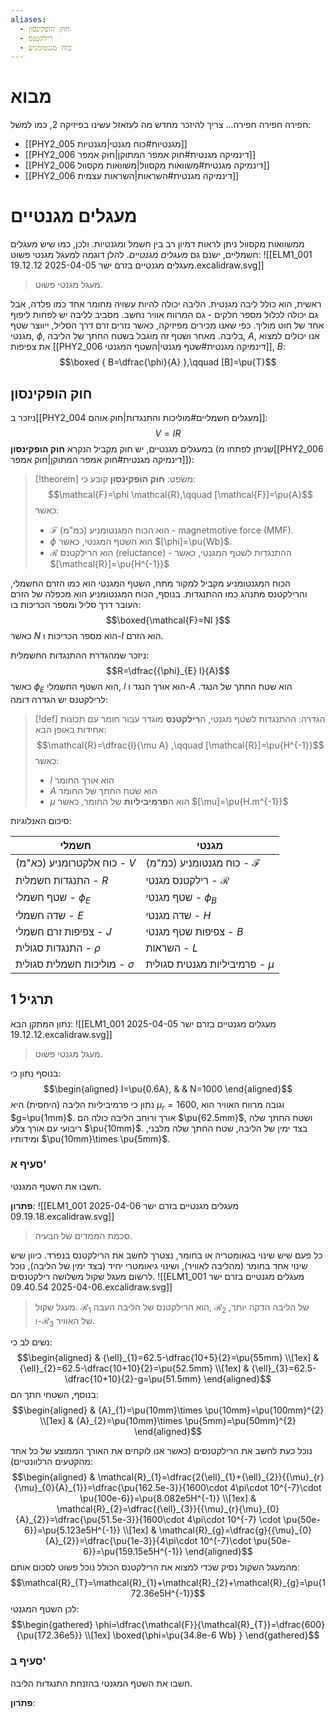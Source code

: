 ```yaml
---
aliases:
  - חוק הופקינסון
  - רילקטנס
  - כוח מגנטומניע
---
```

# מבוא
חפירה חפירה חפירה...
צריך להיזכר מחדש מה לעזאזל עשינו בפיזיקה 2, כמו למשל:
- [[PHY2_005 מגנטיות#כוח מגנטי|מגנטיות]]
- [[PHY2_006 דינמיקה מגנטית#חוק אמפר המתוקן|חוק אמפר]]
- [[PHY2_006 דינמיקה מגנטית#משוואות מקסוול|משוואות מקסוול]]
- [[PHY2_006 דינמיקה מגנטית#השראות|השראות עצמית]]

# מעגלים מגנטיים
ממשוואות מקסוול ניתן לראות דמיון רב בין חשמל ומגנטיות. ולכן, כמו שיש מעגלים חשמליים, ישנם גם *מעגלים מגנטיים*. להלן דוגמה למעגל מגנטי פשוט:
![[ELM1_001 מעגלים מגנטיים בזרם ישר 2025-04-05 19.12.12.excalidraw.svg]]
>מעגל מגנטי פשוט.

ראשית, הוא כולל ליבה מגנטית. הליבה יכולה להיות עשויה מחומר אחד כמו פלדה, אבל גם יכולה לכלול מספר חלקים - גם המרווח אוויר נחשב. מסביב לליבה יש לפחות ליפוף אחד של חוט מוליך. כפי שאנו מכירים מפיזיקה, כאשר נזרים זרם דרך הסליל, ייווצר שטף מגנטי, $\phi$, בליבה. מאחר ושטף זה מוגבל בשטח החתך של הליבה, $A$, אנו יכולים למצוא את צפיפות [[PHY2_006 דינמיקה מגנטית#שטף מגנטי|השטף המגנטי]], $B$:
$$\boxed {
B=\dfrac{\phi}{A}
 },\qquad [B]=\pu{T}$$
## חוק הופקינסון
ניזכר ב[[PHY2_004 מעגלים חשמליים#מוליכות והתנגדות|חוק אוהם]]:
$$V=IR$$
במעגלים מגנטיים, יש חוק מקביל הנקרא **חוק הופקינסון** (שניתן לפתחו מ[[PHY2_006 דינמיקה מגנטית#חוק אמפר המתוקן|חוק אמפר]]):

>[!theorem] משפט: 
> **חוק הופקינסון** קובע כי:
> $$\mathcal{F}=\phi \mathcal{R},\qquad [\mathcal{F}]=\pu{A}$$
> כאשר:
> - $\mathcal{F}$ הוא הכוח המגנטומניע (כמ"מ) - magnetmotive force (MMF).
> - $\phi$ הוא השטף המגנטי, כאשר $[\phi]=\pu{Wb}$.
> - $\mathcal{R}$ הוא הרילקטנס (reluctance) - ההתנגדות לשטף המגנטי, כאשר $[\mathcal{R}]=\pu{H^{-1}}$

הכוח המגנטומניע מקביל למקור מתח, השטף המגנטי הוא כמו הזרם החשמלי, והרילקטנס מתנהג כמו ההתנגדות. בנוסף, הכוח המגנטומניע הוא מכפלה של הזרם העובר דרך סליל ומספר הכריכות בו:
$$\boxed{\mathcal{F}=NI }$$
כאשר $N$ הוא מספר הכריכות ו-$I$ הוא הזרם.

ניזכר שמהגדרת ההתנגדות החשמלית:
$$R=\dfrac{{\phi}_{E} l}{A}$$
כאשר ${\phi}_{E}$ הוא השטף החשמלי, $l$ הוא אורך הנגד ו-$A$ הוא שטח החתך של הנגד.
לרילקטנס יש הגדרה דומה:
>[!def] הגדרה: 
 >ההתנגדות לשטף מגנטי, ה**רילקטנס** מוגדר עבור חומר עם תכונות אחידות באופן הבא:
> $$\mathcal{R}=\dfrac{l}{\mu A}
>  ,\qquad [\mathcal{R}]=\pu{H^{-1}}$$
> כאשר:
> - $l$ הוא אורך החומר
> - $A$ הוא שטח החתך של החומר
> - $\mu$ הוא ה**פרמיביליות** של החומר, כאשר $[\mu]=\pu{H.m^{-1}}$


סיכום האנלוגיות:

| חשמלי                            | מגנטי                                |
| -------------------------------- | ------------------------------------ |
| כוח אלקטרומניע (כא"מ) - $V$      | כוח מגנטומניע (כמ"מ) - $\mathcal{F}$ |
| התנגדות חשמלית - $R$             | רילקטנס מגנטי - $\mathcal{R}$        |
| שטף חשמלי - ${\phi}_{E}$         | שטף מגנטי - ${\phi}_{B}$             |
| שדה חשמלי - $E$                  | שדה מגנטי - $H$                      |
| צפיפות זרם חשמלי - $J$           | צפיפות שטף מגנטי - $B$               |
| התנגדות סגולית - $\rho$          | השראות - $L$                         |
| מוליכות חשמלית סגולית - $\sigma$ | פרמיביליות מגנטית סגולית - $\mu$     |


## תרגיל 1
נתון המתקן הבא:
![[ELM1_001 מעגלים מגנטיים בזרם ישר 2025-04-05 19.12.12.excalidraw.svg]]
>מעגל מגנטי פשוט.

בנוסף נתון כי:
$$\begin{aligned}
I=\pu{0.6A}, &  & N=1000
\end{aligned}$$
נתון כי פרמיביליות הליבה (היחסית) היא ${\mu}_{r}=1600$, וגובה מרווח האוויר הוא $g=\pu{1mm}$. אורך ורוחב הליבה כולה הם $\pu{62.5mm}$, ושטח החתך שלה ריבועי עם אורך צלע $\pu{10mm}$. בצד ימין של הליבה, שטח החתך שלה מלבני, ומידותיו $\pu{10mm}\times \pu{5mm}$.

### סעיף א'
חשבו את השטף המגנטי.

**פתרון**:
![[ELM1_001 מעגלים מגנטיים בזרם ישר 2025-04-06 09.19.18.excalidraw.svg]]
>סכמת הממדים של הבעיה.

כל פעם שיש שינוי בגאומטריה או בחומר, נצטרך לחשב את הרילקטנס בנפרד. כיוון שיש שינוי אחד בחומר (מהליבה לאוויר), ושינוי גיאומטרי יחיד (בצד ימין של הליבה), נוכל לרשום מעגל שקול משלושה רילקטנסים.
![[ELM1_001 מעגלים מגנטיים בזרם ישר 2025-04-06 09.40.54.excalidraw.svg]]
>מעגל שקול. ${\mathcal{R}}_{1}$ הוא הרילקטנס של הליבה העבה, ${\mathcal{R}}_{2}$ של הליבה הדקה יותר, ו-$\mathcal{R}_{3}$ של האוויר.

נשים לב כי:
$$\begin{aligned}
 & {\ell}_{1}=62.5-\dfrac{10+5}{2}=\pu{55mm} \\[1ex]
 & {\ell}_{2}=62.5-\dfrac{10+10}{2}=\pu{52.5mm} \\[1ex]
 & {\ell}_{3}=62.5-\dfrac{10+10}{2}-g=\pu{51.5mm}
\end{aligned}$$
בנוסף, השטחי חתך הם:
$$\begin{aligned}
 & {A}_{1}=\pu{10mm}\times \pu{10mm}=\pu{100mm}^{2} \\[1ex]
 & {A}_{2}=\pu{10mm}\times \pu{5mm}=\pu{50mm}^{2}
\end{aligned}$$

נוכל כעת לחשב את הרילקטנסים (כאשר אנו לוקחים את האורך הממוצע של כל אחד מהקטעים הרלוונטיים):
$$\begin{aligned}
 & \mathcal{R}_{1}=\dfrac{2{\ell}_{1}+{\ell}_{2}}{{\mu}_{r}{\mu}_{0}{A}_{1}}=\dfrac{\pu{162.5e-3}}{1600\cdot 4\pi\cdot 10^{-7}\cdot \pu{100e-6}}=\pu{8.082e5H^{-1}} \\[1ex]
& \mathcal{R}_{2}=\dfrac{{\ell}_{3}}{{\mu}_{r}{\mu}_{0}{A}_{2}}=\dfrac{\pu{51.5e-3}}{1600\cdot 4\pi\cdot 10^{-7} \cdot \pu{50e-6}}=\pu{5.123e5H^{-1}} \\[1ex]
 & \mathcal{R}_{g}=\dfrac{g}{{\mu}_{0}{A}_{2}}=\dfrac{\pu{1e-3}}{4\pi\cdot 10^{-7}\cdot \pu{50e-6}}=\pu{159.15e5H^{-1}}
\end{aligned}$$
מהמעגל השקול נסיק שכדי למצוא את הרילקטנס הכולל נוכל פשוט לסכום אותם:
$$\mathcal{R}_{T}=\mathcal{R}_{1}+\mathcal{R}_{2}+\mathcal{R}_{g}=\pu{172.36e5H^{-1}}$$
לכן השטף המגנטי:
$$\begin{gathered}
\phi=\dfrac{\mathcal{F}}{\mathcal{R}_{T}}=\dfrac{600}{\pu{172.36e5}} \\[1ex]
\boxed{\phi=\pu{34.8e-6 Wb} }
\end{gathered}$$

### סעיף ב'
חשבו את השטף המגנטי בהזנחת התנגדות הליבה.

**פתרון**:
